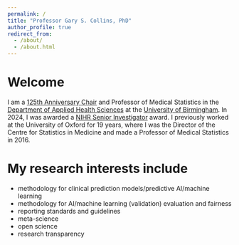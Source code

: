 ```yaml
---
permalink: /
title: "Professor Gary S. Collins, PhD"
author_profile: true
redirect_from: 
  - /about/
  - /about.html
---
```

<h1>Welcome</h1>
I am a <a href="https://www.birmingham.ac.uk/research/125th-anniversary-fellows-and-chairs">125th Anniversary Chair</a> and Professor of Medical Statistics in the <a href="https://www.birmingham.ac.uk/about/college-of-medicine-and-health/applied-health-sciences">Department of Applied Health Sciences</a> at the <a href="https://www.birmingham.ac.uk/">University of Birmingham</a>. In 2024, I was awarded a <a href="https://www.nihr.ac.uk/people/professor-gary-collins">NIHR Senior Investigator</a> award. I previously worked at the University of Oxford for 19 years, where I was the Director of the Centre for Statistics in Medicine and made a Professor of Medical Statistics in 2016. 

<h1>My research interests include</h1>
<ul>
  <li>methodology for clinical prediction models/predictive AI/machine learning</li>
  <li>methodology for AI/machine learning (validation) evaluation and fairness</li>
  <li>reporting standards and guidelines</li>  
  <li>meta-science</li>
  <li>open science</li>
  <li>research transparency</li>
</ul>


